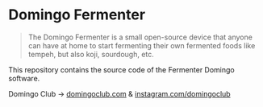 # Domingo Fermenter

> The Domingo Fermenter is a small open-source device that anyone can have at home to start fermenting their own fermented foods like tempeh, but also koji, sourdough, etc.

This repository contains the source code of the Fermenter Domingo software.

Domingo Club → [domingoclub.com](https://domingoclub.com) & [instagram.com/domingoclub](https://instagram.com/domingoclub/)
